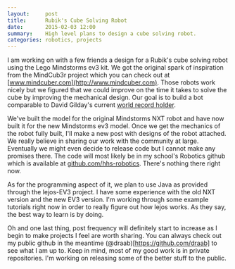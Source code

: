 ```yaml
---
layout:     post
title:      Rubik's Cube Solving Robot
date:       2015-02-03 12:00
summary:    High level plans to design a cube solving robot.
categories: robotics, projects
---
```


I am working on with a few friends a design for a Rubik's cube solving robot using the Lego Mindstorms ev3 kit. We got the original spark of inspiration from the MindCub3r project which you can check out at [www.mindcuber.com](http://www.mindcuber.com). Those robots work nicely but we figured that we could improve on the time it takes to solve the cube by improving the mechanical design. Our goal is to build a bot comparable to David Gilday's current [world record holder](https://www.youtube.com/watch?v=cO5DLbpp3-M).

We've built the model for the original Mindstorms NXT robot and have now built it for the new Mindstorms ev3 model. Once we get the mechanics of the robot fully built, I'll make a new post with designs of the robot attached. We really believe in sharing our work with the community at large. Eventually we might even decide to release code but I cannot make any promises there. The code will most likely be in my school's Robotics github which is available at [github.com/hhs-robotics](https://github.com/hhs-robotics). There's nothing there right now.

As for the programming aspect of it, we plan to use Java as provided through the lejos-EV3 project. I have some experience with the old NXT version and the new EV3 version. I'm working through some example tutorials right now in order to really figure out how lejos works. As they say, the best way to learn is by doing.

Oh and one last thing, post frequency will definitely start to increase as I begin to make projects I feel are worth sharing. You can always check out my public github in the meantime (@draab)[https://github.com/draab] to see what I am up to. Keep in mind, most of my good work is in private repositories. I'm working on releasing some of the better stuff to the public.